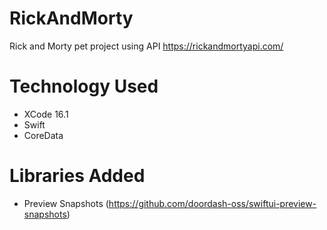 # RickAndMorty
Rick and Morty pet project using API https://rickandmortyapi.com/

# Technology Used
- XCode 16.1
- Swift
- CoreData

# Libraries Added
- Preview Snapshots (https://github.com/doordash-oss/swiftui-preview-snapshots)

